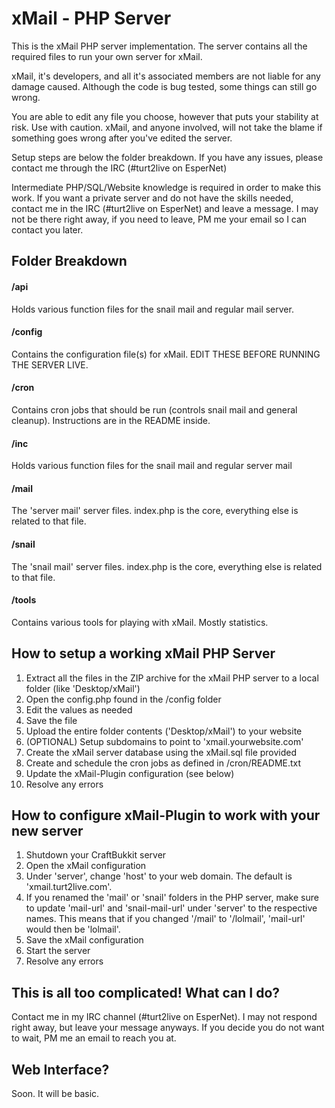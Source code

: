 xMail - PHP Server
===================

This is the xMail PHP server implementation. The server contains all the required files to run your own server for xMail.

xMail, it's developers, and all it's associated members are not liable for any damage caused. Although the code is bug tested, some things can still go wrong. 

You are able to edit any file you choose, however that puts your stability at risk. Use with caution. xMail, and anyone involved, will not take the blame if something goes wrong after you've edited the server.

Setup steps are below the folder breakdown. If you have any issues, please contact me through the IRC (#turt2live on EsperNet)

Intermediate PHP/SQL/Website knowledge is required in order to make this work. If you want a private server and do not have the skills needed, contact me in the IRC (#turt2live on EsperNet) and leave a message. I may not be there right away, if you need to leave, PM me your email so I can contact you later.

Folder Breakdown
-----------------

#### /api

Holds various function files for the snail mail and regular mail server.

#### /config

Contains the configuration file(s) for xMail. EDIT THESE BEFORE RUNNING THE SERVER LIVE.

#### /cron

Contains cron jobs that should be run (controls snail mail and general cleanup). Instructions are in the README inside.

#### /inc

Holds various function files for the snail mail and regular server mail

#### /mail

The 'server mail' server files. index.php is the core, everything else is related to that file.

#### /snail

The 'snail mail' server files. index.php is the core, everything else is related to that file.

#### /tools

Contains various tools for playing with xMail. Mostly statistics.

How to setup a working xMail PHP Server
---------------------------------------

1. Extract all the files in the ZIP archive for the xMail PHP server to a local folder (like 'Desktop/xMail')
2. Open the config.php found in the /config folder
3. Edit the values as needed
4. Save the file
5. Upload the entire folder contents ('Desktop/xMail') to your website
6. (OPTIONAL) Setup subdomains to point to 'xmail.yourwebsite.com'
7. Create the xMail server database using the xMail.sql file provided
8. Create and schedule the cron jobs as defined in /cron/README.txt 
9. Update the xMail-Plugin configuration (see below)
10. Resolve any errors


How to configure xMail-Plugin to work with your new server
----------------------------------------------------------

1. Shutdown your CraftBukkit server
2. Open the xMail configuration
3. Under 'server', change 'host' to your web domain. The default is 'xmail.turt2live.com'.
4. If you renamed the 'mail' or 'snail' folders in the PHP server, make sure to update 'mail-url' and 'snail-mail-url' under 'server' to the respective names.
	This means that if you changed '/mail' to '/lolmail', 'mail-url' would then be 'lolmail'.
5. Save the xMail configuration
6. Start the server
7. Resolve any errors

This is all too complicated! What can I do?
-------------------------------------------

Contact me in my IRC channel (#turt2live on EsperNet). I may not respond right away, but leave your message anyways. If you decide you do not want to wait, PM me an email to reach you at.

Web Interface?
--------------

Soon. It will be basic.